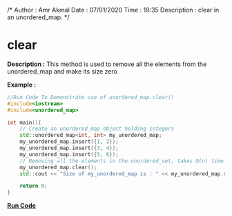 /*
    Author : Amr Akmal
    Date : 07/01/2020
    Time : 19:35
    Description : clear in an unordered_map.
*/

# clear

**Description :**
    This method is used to remove all the elements from the unordered_map and make its size zero

**Example :**
```cpp
//Run Code To Demonstrate use of unordered_map.clear()
#include<iostream>
#include<unordered_map>

int main(){
    // Create an unordered_map object holding integers
    std::unordered_map<int, int> my_unordered_map;
    my_unordered_map.insert({1, 2});
    my_unordered_map.insert({3, 4});
    my_unordered_map.insert({5, 6});
    // Removing all the elements in the unordered_set, takes O(n) time
    my_unordered_map.clear();
    std::cout << "Size of my_unordered_map is : " << my_unordered_map.size() << std::endl;

    return 0;
}

```
**[Run Code](https://ideone.com/j8Vhja)**

